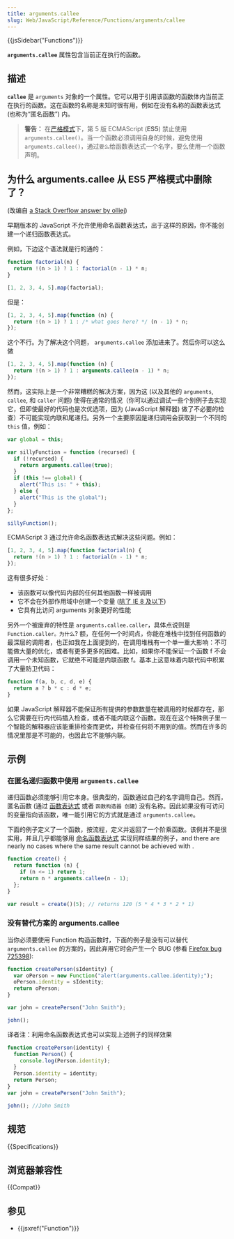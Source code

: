 ```yaml
---
title: arguments.callee
slug: Web/JavaScript/Reference/Functions/arguments/callee
---
```


{{jsSidebar("Functions")}}

**`arguments.callee`** 属性包含当前正在执行的函数。

## 描述

**`callee`** 是 `arguments` 对象的一个属性。它可以用于引用该函数的函数体内当前正在执行的函数。这在函数的名称是未知时很有用，例如在没有名称的函数表达式 (也称为“匿名函数”) 内。

> **警告：** 在[严格模式](/zh-CN/docs/JavaScript/Reference/Functions_and_function_scope/Strict_mode)下，第 5 版 ECMAScript (**ES5**) 禁止使用 `arguments.callee()`。当一个函数必须调用自身的时候，避免使用 `arguments.callee()`，通过`要么`给函数表达式一个名字，要么使用一个函数声明。

## 为什么 arguments.callee 从 ES5 严格模式中删除了？

(改编自 [a Stack Overflow answer by olliej](http://stackoverflow.com/a/235760/578288))

早期版本的 JavaScript 不允许使用命名函数表达式，出于这样的原因，你不能创建一个递归函数表达式。

例如，下边这个语法就是行的通的：

```js
function factorial(n) {
  return !(n > 1) ? 1 : factorial(n - 1) * n;
}

[1, 2, 3, 4, 5].map(factorial);
```

但是：

```js
[1, 2, 3, 4, 5].map(function (n) {
  return !(n > 1) ? 1 : /* what goes here? */ (n - 1) * n;
});
```

这个不行。为了解决这个问题， `arguments.callee` 添加进来了。然后你可以这么做

```js
[1, 2, 3, 4, 5].map(function (n) {
  return !(n > 1) ? 1 : arguments.callee(n - 1) * n;
});
```

然而，这实际上是一个非常糟糕的解决方案，因为这 (以及其他的 `arguments`, `callee`, 和 `caller` 问题) 使得在通常的情况（你可以通过调试一些个别例子去实现它，但即使最好的代码也是次优选项，因为 (JavaScript 解释器) 做了不必要的检查）不可能实现内联和尾递归。另外一个主要原因是递归调用会获取到一个不同的 `this` 值，例如：

```js
var global = this;

var sillyFunction = function (recursed) {
  if (!recursed) {
    return arguments.callee(true);
  }
  if (this !== global) {
    alert("This is: " + this);
  } else {
    alert("This is the global");
  }
};

sillyFunction();
```

ECMAScript 3 通过允许命名函数表达式解决这些问题。例如：

```js
[1, 2, 3, 4, 5].map(function factorial(n) {
  return !(n > 1) ? 1 : factorial(n - 1) * n;
});
```

这有很多好处：

- 该函数可以像代码内部的任何其他函数一样被调用
- 它不会在外部作用域中创建一个变量 ([除了 IE 8 及以下](http://kangax.github.io/nfe/#example_1_function_expression_identifier_leaks_into_an_enclosing_scope))
- 它具有比访问 arguments 对象更好的性能

另外一个被废弃的特性是 `arguments.callee.caller`，具体点说则是 `Function.caller。为什么`? 额，在任何一个时间点，你能在堆栈中找到任何函数的最深层的调用者，也正如我在上面提到的，在调用堆栈有一个单一重大影响：不可能做大量的优化，或者有更多更多的困难。比如，如果你不能保证一个函数 f 不会调用一个未知函数，它就绝不可能是内联函数 f。基本上这意味着内联代码中积累了大量防卫代码：

```js
function f(a, b, c, d, e) {
  return a ? b * c : d * e;
}
```

如果 JavaScript 解释器不能保证所有提供的参数数量在被调用的时候都存在，那么它需要在行内代码插入检查，或者不能内联这个函数。现在在这个特殊例子里一个智能的解释器应该能重排检查而更优，并检查任何将不用到的值。然而在许多的情况里那是不可能的，也因此它不能够内联。

## 示例

### 在匿名递归函数中使用 `arguments.callee`

递归函数必须能够引用它本身。很典型的，函数通过自己的名字调用自己。然而，匿名函数 (通过 [函数表达式](/zh-CN/docs/JavaScript/Reference/Operators/function) 或者 `函数构造器 创建`) 没有名称。因此如果没有可访问的变量指向该函数，唯一能引用它的方式就是通过 `arguments.callee`。

下面的例子定义了一个函数，按流程，定义并返回了一个阶乘函数。该例并不是很实用，并且几乎都能够用 [命名函数表达式](/zh-CN/docs/JavaScript/Reference/Operators/function) 实现同样结果的例子，and there are nearly no cases where the same result cannot be achieved with .

```js
function create() {
  return function (n) {
    if (n <= 1) return 1;
    return n * arguments.callee(n - 1);
  };
}

var result = create()(5); // returns 120 (5 * 4 * 3 * 2 * 1)
```

### 没有替代方案的 arguments.callee

当你必须要使用 Function 构造函数时，下面的例子是没有可以替代 `arguments.callee` 的方案的，因此弃用它时会产生一个 BUG (参看 [Firefox bug 725398](https://bugzil.la/725398)):

```js
function createPerson(sIdentity) {
  var oPerson = new Function("alert(arguments.callee.identity);");
  oPerson.identity = sIdentity;
  return oPerson;
}

var john = createPerson("John Smith");

john();
```

译者注：利用命名函数表达式也可以实现上述例子的同样效果

```js
function createPerson(identity) {
  function Person() {
    console.log(Person.identity);
  }
  Person.identity = identity;
  return Person;
}
var john = createPerson("John Smith");

john(); //John Smith
```

## 规范

{{Specifications}}

## 浏览器兼容性

{{Compat}}

## 参见

- {{jsxref("Function")}}
